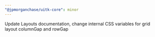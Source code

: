 ```yaml
---
"@jpmorganchase/uitk-core": minor
---
```


Update Layouts documentation, change internal CSS variables for grid layout columnGap and rowGap
